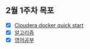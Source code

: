 ## 2월 1주차 목포

- [x] [Cloudera docker quick start](./cloudera.md)
- [x] [알고리즘](./algorithm/)
- [x] [영어공부](./english.md)